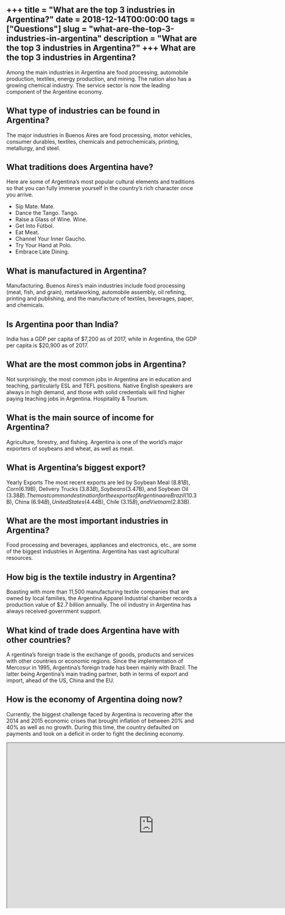 +++
title = "What are the top 3 industries in Argentina?"
date = 2018-12-14T00:00:00
tags = ["Questions"]
slug = "what-are-the-top-3-industries-in-argentina"
description = "What are the top 3 industries in Argentina?"
+++
What are the top 3 industries in Argentina?
-------------------------------------------

Among the main industries in Argentina are food processing, automobile production, textiles, energy production, and mining. The nation also has a growing chemical industry. The service sector is now the leading component of the Argentine economy.

What type of industries can be found in Argentina?
--------------------------------------------------

The major industries in Buenos Aires are food processing, motor vehicles, consumer durables, textiles, chemicals and petrochemicals, printing, metallurgy, and steel.

What traditions does Argentina have?
------------------------------------

Here are some of Argentina’s most popular cultural elements and traditions so that you can fully immerse yourself in the country’s rich character once you arrive.

- Sip Mate. Mate.
- Dance the Tango. Tango.
- Raise a Glass of Wine. Wine.
- Get Into Fútbol.
- Eat Meat.
- Channel Your Inner Gaucho.
- Try Your Hand at Polo.
- Embrace Late Dining.

What is manufactured in Argentina?
----------------------------------

Manufacturing. Buenos Aires’s main industries include food processing (meat, fish, and grain), metalworking, automobile assembly, oil refining, printing and publishing, and the manufacture of textiles, beverages, paper, and chemicals.

Is Argentina poor than India?
-----------------------------

India has a GDP per capita of $7,200 as of 2017, while in Argentina, the GDP per capita is $20,900 as of 2017.

What are the most common jobs in Argentina?
-------------------------------------------

Not surprisingly, the most common jobs in Argentina are in education and teaching, particularly ESL and TEFL positions. Native English speakers are always in high demand, and those with solid credentials will find higher paying teaching jobs in Argentina. Hospitality &amp; Tourism.

What is the main source of income for Argentina?
------------------------------------------------

Agriculture, forestry, and fishing. Argentina is one of the world’s major exporters of soybeans and wheat, as well as meat.

What is Argentina’s biggest export?
-----------------------------------

Yearly Exports The most recent exports are led by Soybean Meal ($8.81B), Corn ($6.19B), Delivery Trucks ($3.83B), Soybeans ($3.47B), and Soybean Oil ($3.38B). The most common destination for the exports of Argentina are Brazil ($10.3B), China ($6.94B), United States ($4.44B), Chile ($3.15B), and Vietnam ($2.83B).

What are the most important industries in Argentina?
----------------------------------------------------

Food processing and beverages, appliances and electronics, etc., are some of the biggest industries in Argentina. Argentina has vast agricultural resources.

How big is the textile industry in Argentina?
---------------------------------------------

Boasting with more than 11,500 manufacturing textile companies that are owned by local families, the Argentina Apparel Industrial chamber records a production value of $2.7 billion annually. The oil industry in Argentina has always received government support.

What kind of trade does Argentina have with other countries?
------------------------------------------------------------

A rgentina’s foreign trade is the exchange of goods, products and services with other countries or economic regions. Since the implementation of Mercosur in 1995, Argentina’s foreign trade has been mainly with Brazil. The latter being Argentina’s main trading partner, both in terms of export and import, ahead of the US, China and the EU.

How is the economy of Argentina doing now?
------------------------------------------

Currently, the biggest challenge faced by Argentina is recovering after the 2014 and 2015 economic crises that brought inflation of between 20% and 40% as well as no growth. During this time, the country defaulted on payments and took on a deficit in order to fight the declining economy.

<iframe allow="accelerometer; autoplay; clipboard-write; encrypted-media; gyroscope; picture-in-picture" allowfullscreen="" class="__youtube_prefs__  epyt-is-override  no-lazyload" data-no-lazy="1" data-origheight="433" data-origwidth="770" data-skipgform_ajax_framebjll="" height="433" id="_ytid_27554" loading="lazy" src="https://www.youtube.com/embed/O324jDsS7PA?enablejsapi=1&autoplay=0&cc_load_policy=0&cc_lang_pref=&iv_load_policy=1&loop=0&modestbranding=0&rel=1&fs=1&playsinline=0&autohide=2&theme=dark&color=red&controls=1&" title="YouTube player" width="770"></iframe>